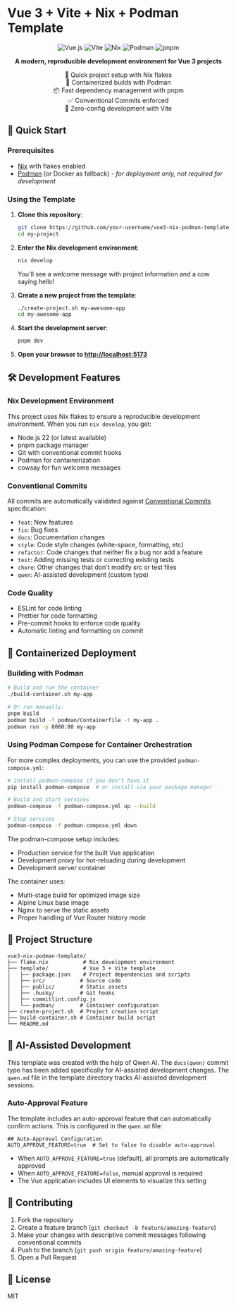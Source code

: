# Vue 3 + Vite + Nix + Podman Template

<p align="center">
  <img src="https://img.shields.io/badge/Vue.js-3.4-4FC08D?logo=vue.js&logoColor=white" alt="Vue.js">
  <img src="https://img.shields.io/badge/Vite-5-646CFF?logo=vite&logoColor=white" alt="Vite">
  <img src="https://img.shields.io/badge/Nix-2.18-0175C2?logo=nixos&logoColor=white" alt="Nix">
  <img src="https://img.shields.io/badge/Podman-4.9-892CA0?logo=docker&logoColor=white" alt="Podman">
  <img src="https://img.shields.io/badge/pnpm-9-FF69B4?logo=pnpm&logoColor=white" alt="pnpm">
</p>

<p align="center">
  <strong>A modern, reproducible development environment for Vue 3 projects</strong>
</p>

<p align="center">
  🌱 Quick project setup with Nix flakes<br>
  🐳 Containerized builds with Podman<br>
  📦 Fast dependency management with pnpm<br>
  ✅ Conventional Commits enforced<br>
  🎯 Zero-config development with Vite
</p>

## 🚀 Quick Start

### Prerequisites
- [Nix](https://nixos.org/download.html) with flakes enabled
- [Podman](https://podman.io/getting-started/installation) (or Docker as fallback) - *for deployment only, not required for development*

### Using the Template

1. **Clone this repository**:
   ```bash
   git clone https://github.com/your-username/vue3-nix-podman-template.git my-project
   cd my-project
   ```

2. **Enter the Nix development environment**:
   ```bash
   nix develop
   ```
   
   You'll see a welcome message with project information and a cow saying hello!

3. **Create a new project from the template**:
   ```bash
   ./create-project.sh my-awesome-app
   cd my-awesome-app
   ```

4. **Start the development server**:
   ```bash
   pnpm dev
   ```

5. **Open your browser to [http://localhost:5173](http://localhost:5173)**

## 🛠️ Development Features

### Nix Development Environment
This project uses Nix flakes to ensure a reproducible development environment. When you run `nix develop`, you get:
- Node.js 22 (or latest available)
- pnpm package manager
- Git with conventional commit hooks
- Podman for containerization
- cowsay for fun welcome messages

### Conventional Commits
All commits are automatically validated against [Conventional Commits](https://www.conventionalcommits.org/) specification:
- `feat`: New features
- `fix`: Bug fixes
- `docs`: Documentation changes
- `style`: Code style changes (white-space, formatting, etc)
- `refactor`: Code changes that neither fix a bug nor add a feature
- `test`: Adding missing tests or correcting existing tests
- `chore`: Other changes that don't modify src or test files
- `qwen`: AI-assisted development (custom type)

### Code Quality
- ESLint for code linting
- Prettier for code formatting
- Pre-commit hooks to enforce code quality
- Automatic linting and formatting on commit

## 🐳 Containerized Deployment

### Building with Podman
```bash
# Build and run the container
./build-container.sh my-app

# Or run manually:
pnpm build
podman build -f podman/Containerfile -t my-app .
podman run -p 8080:80 my-app
```

### Using Podman Compose for Container Orchestration

For more complex deployments, you can use the provided `podman-compose.yml`:

```bash
# Install podman-compose if you don't have it
pip install podman-compose  # or install via your package manager

# Build and start services
podman-compose -f podman-compose.yml up --build

# Stop services
podman-compose -f podman-compose.yml down
```

The podman-compose setup includes:
- Production service for the built Vue application
- Development proxy for hot-reloading during development
- Development server container

The container uses:
- Multi-stage build for optimized image size
- Alpine Linux base image
- Nginx to serve the static assets
- Proper handling of Vue Router history mode

## 📁 Project Structure

```
vue3-nix-podman-template/
├── flake.nix           # Nix development environment
├── template/           # Vue 3 + Vite template
│   ├── package.json    # Project dependencies and scripts
│   ├── src/           # Source code
│   ├── public/        # Static assets
│   ├── .husky/        # Git hooks
│   ├── commitlint.config.js
│   └── podman/        # Container configuration
├── create-project.sh  # Project creation script
├── build-container.sh # Container build script
└── README.md
```

## 🤖 AI-Assisted Development

This template was created with the help of Qwen AI. The `docs(qwen)` commit type has been added specifically for AI-assisted development changes. The `qwen.md` file in the template directory tracks AI-assisted development sessions.

### Auto-Approval Feature
The template includes an auto-approval feature that can automatically confirm actions. This is configured in the `qwen.md` file:

```
## Auto-Approval Configuration
AUTO_APPROVE_FEATURE=true  # Set to false to disable auto-approval
```

- When `AUTO_APPROVE_FEATURE=true` (default), all prompts are automatically approved
- When `AUTO_APPROVE_FEATURE=false`, manual approval is required
- The Vue application includes UI elements to visualize this setting

## 🤝 Contributing

1. Fork the repository
2. Create a feature branch (`git checkout -b feature/amazing-feature`)
3. Make your changes with descriptive commit messages following conventional commits
4. Push to the branch (`git push origin feature/amazing-feature`)
5. Open a Pull Request

## 📄 License

MIT